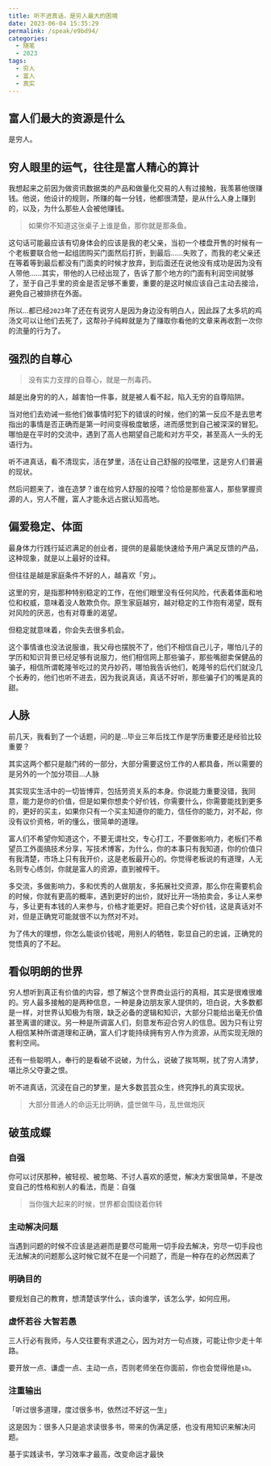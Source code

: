 ```yaml
---
title: 听不进真话，是穷人最大的困境
date: 2023-06-04 15:35:29
permalink: /speak/e9bd94/
categories:
  - 随笔
  - 2023
tags:
  - 穷人
  - 富人
  - 真实
---
```


## 富人们最大的资源是什么

是穷人。

<!-- more -->

<InArticleAdsense
    data-ad-client="ca-pub-1725717718088510"
    data-ad-slot="4281148213">
</InArticleAdsense>

## 穷人眼里的运气，往往是富人精心的算计

我想起来之前因为做资讯数据类的产品和做量化交易的人有过接触，我羡慕他很赚钱。他说，他设计的规则，所赚的每一分钱，他都很清楚，是从什么人身上赚到的，以及，为什么那些人会被他赚钱。

> 如果你不知道这张桌子上谁是鱼，那你就是那条鱼。

这句话可能最应该有切身体会的应该是我的老父亲，当初一个楼盘开售的时候有一个老板要联合他一起组团购买门面然后打折，到最后......失败了，而我的老父亲还在等着等到最后都没有门面卖的时候才放弃，到后面还在说他没有成功是因为没有人带他......其实，带他的人已经出现了，告诉了那个地方的门面有利润空间就够了，至于自己手里的资金是否足够不重要，重要的是这时候应该自己主动去接洽，避免自己被排挤在外面。

所以...都已经`2023`年了还在有说穷人是因为身边没有明白人，因此踩了太多坑的鸡汤文可以让他们去死了，这帮孙子纯粹就是为了赚取你看他的文章来再收割一次你的流量的行为了。

## 强烈的自尊心

> 没有实力支撑的自尊心，就是一剂毒药。

越是出身穷的的人，越害怕一件事，就是被人看不起，陷入无穷的自尊陷阱。

当对他们去劝诫一些他们做事情时犯下的错误的时候，他们的第一反应不是去思考指出的事情是否正确而是第一时间变得极度敏感，进而感觉到自己被深深的冒犯。哪怕是在平时的交流中，遇到了高人也期望自己能和对方平交，甚至高人一头的无语行为。

听不进真话，看不清现实，活在梦里，活在让自己舒服的投喂里，这是穷人们普遍的现状。

然后问题来了，谁在造梦？谁在给穷人舒服的投喂？恰恰是那些富人，那些掌握资源的人，穷人不醒，富人才能永远占据认知高地。

## 偏爱稳定、体面

最身体力行践行延迟满足的创业者，提供的是最能快速给予用户满足反馈的产品，这种现象，就是以上最好的诠释。

但往往是越是家庭条件不好的人，越喜欢「穷」。

这里的穷，是指那种特别稳定的工作，在他们眼里没有任何风险，代表着体面和地位和权威，意味着没人敢欺负你。原生家庭越穷，越对稳定的工作抱有渴望，既有对风险的厌恶，也有对尊重的渴望。

但稳定就意味着，你会失去很多机会。

这个事情谁也没法说服谁，我父母也摆脱不了，他们不相信自己儿子，哪怕儿子的学历和知识背景已经足够有说服力，他们相信网上那些骗子，那些嘴甜卖保健品的骗子，相信所谓乾隆爷吃过的灵丹妙药，哪怕我告诉他们，乾隆爷的后代们就没几个长寿的，他们也听不进去，因为我说真话，真话不好听，那些骗子们的嘴是真的甜。

## 人脉

前几天，我看到了一个话题，问的是...毕业三年后找工作是学历重要还是经验比较重要？

其实这两个都只是敲门砖的一部分，大部分需要这份工作的人都具备，所以需要的是另外的一个加分项目...人脉

其实现实生活中的一切皆博弈，包括劳资关系的本身。你说能力重要没错，我同意，能力是你的价值，但是如果你想卖个好价钱，你需要什么，你需要能找到更多的，更好的买主，如果你只有一个买主知道你的能力，信任你的能力，对不起，你没有议价资格，听的懂么，很简单的道理。

富人们不希望你知道这个，不要无谓社交，专心打工，不要做影响力，老板们不希望员工外面搞技术分享，写技术博客，为什么，你的本事只有我知道，你的价值只有我清楚，市场上只有我开价，这是老板最开心的。你觉得老板说的有道理，人无名则专心练剑，你就是富人的资源，直到被榨干。

多交流，多做影响力，多和优秀的人做朋友，多拓展社交资源，那么你在需要机会的时候，你就有更高的概率，遇到更好的出价，就好比开一场拍卖会，多让人来参与，多让更有本钱的人来参与，价格才能更好。把自己卖个好价钱，这是真话对不对，但是正确党可能就很不以为然对不对。

为了伟大的理想，你怎么能谈价钱呢，用别人的牺牲，彰显自己的忠诚，正确党的觉悟真的了不起。

## 看似明朗的世界

穷人想听到真正有价值的内容，想了解这个世界商业运行的真相，其实是很难很难的。穷人最多接触的是两种信息，一种是身边朋友家人提供的，坦白说，大多数都是一样，对世界认知极为有限，缺乏必备的逻辑和知识，大部分只能给出毫无价值甚至离谱的建议。另一种是所调富人们，刻意发布迎合穷人的信息。因为只有让穷人相信某种所谓道理和正确，富人们才能持续拥有穷人作为资源，从而实现无限的套利空间。

还有一些聪明人，奉行的是看破不说破，为什么，说破了挨骂啊，扰了穷人清梦，堪比杀父夺妻之恨。

听不进真话，沉浸在自己的梦里，是大多数芸芸众生，终究挣扎的真实现状。

> 大部分普通人的命运无比明确，盛世做牛马，乱世做炮灰

## 破茧成蝶

### 自强

你可以讨厌那种，被轻视、被忽略、不讨人喜欢的感觉，解决方案很简单，不是改变自己的性格和别人的看法，而是：自强

> 当你强大起来的时候，世界都会围绕着你转

### 主动解决问题

当遇到问题的时候不应该是逃避而是要尽可能用一切手段去解决，穷尽一切手段也无法解决的问题那么这时候它就不在是一个问题了，而是一种存在的必然因素了

### 明确目的

要规划自己的教育，想清楚该学什么，该向谁学，该怎么学，如何应用。

### 虚怀若谷 大智若愚

三人行必有我师，与人交往要有求道之心，因为对方一句点拨，可能让你少走十年路。

要开放一点、谦虚一点、主动一点，否则老师坐在你面前，你也会觉得他是`sb`。

### 注重输出

「听过很多道理，度过很多书，依然过不好这一生」

这是因为：很多人只是追求读很多书，带来的伪满足感，也没有用知识来解决问题。

基于实践读书，学习效率才最高，改变命运才最快